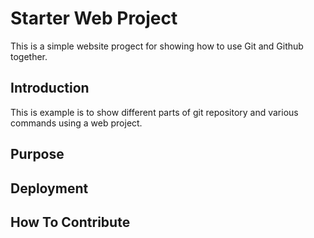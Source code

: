 # Starter Web Project

This is a simple website progect for showing how to use Git and Github together.

## Introduction

This is example is to show different parts of git repository and various commands using a web project.
## Purpose

## Deployment

## How To Contribute